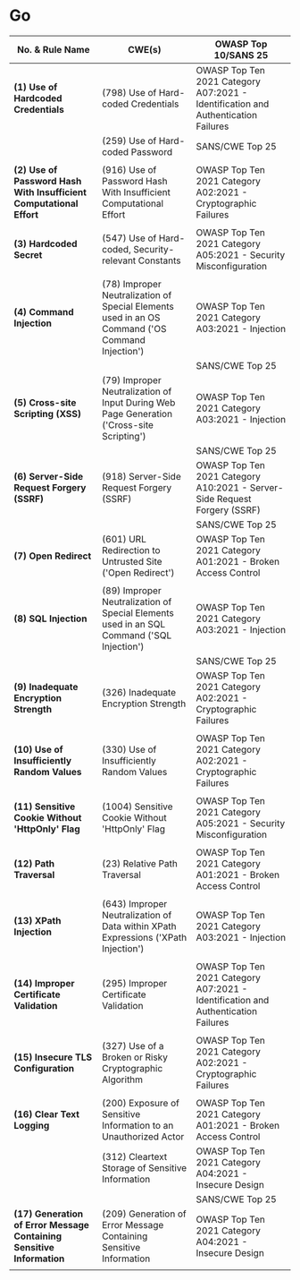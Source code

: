 # Go

| No. & Rule Name                                                       | CWE(s)                                                                                          | OWASP Top 10/SANS 25                                                              |
| --------------------------------------------------------------------- | ----------------------------------------------------------------------------------------------- | --------------------------------------------------------------------------------- |
| **(1) Use of Hardcoded Credentials**                                  | (798) Use of Hard-coded Credentials                                                             | OWASP Top Ten 2021 Category A07:2021 - Identification and Authentication Failures |
|                                                                       | (259) Use of Hard-coded Password                                                                | SANS/CWE Top 25                                                                   |
|                                                                       |                                                                                                 |                                                                                   |
| **(2) Use of Password Hash With Insufficient Computational Effort**   | (916) Use of Password Hash With Insufficient Computational Effort                               | OWASP Top Ten 2021 Category A02:2021 - Cryptographic Failures                     |
|                                                                       |                                                                                                 |                                                                                   |
| **(3) Hardcoded Secret**                                              | (547) Use of Hard-coded, Security-relevant Constants                                            | OWASP Top Ten 2021 Category A05:2021 - Security Misconfiguration                  |
|                                                                       |                                                                                                 |                                                                                   |
| **(4) Command Injection**                                             | (78) Improper Neutralization of Special Elements used in an OS Command ('OS Command Injection') | OWASP Top Ten 2021 Category A03:2021 - Injection                                  |
|                                                                       |                                                                                                 | SANS/CWE Top 25                                                                   |
| **(5) Cross-site Scripting (XSS)**                                    | (79) Improper Neutralization of Input During Web Page Generation ('Cross-site Scripting')       | OWASP Top Ten 2021 Category A03:2021 - Injection                                  |
|                                                                       |                                                                                                 | SANS/CWE Top 25                                                                   |
| **(6) Server-Side Request Forgery (SSRF)**                            | (918) Server-Side Request Forgery (SSRF)                                                        | OWASP Top Ten 2021 Category A10:2021 - Server-Side Request Forgery (SSRF)         |
|                                                                       |                                                                                                 | SANS/CWE Top 25                                                                   |
| **(7) Open Redirect**                                                 | (601) URL Redirection to Untrusted Site ('Open Redirect')                                       | OWASP Top Ten 2021 Category A01:2021 - Broken Access Control                      |
|                                                                       |                                                                                                 |                                                                                   |
| **(8) SQL Injection**                                                 | (89) Improper Neutralization of Special Elements used in an SQL Command ('SQL Injection')       | OWASP Top Ten 2021 Category A03:2021 - Injection                                  |
|                                                                       |                                                                                                 | SANS/CWE Top 25                                                                   |
| **(9) Inadequate Encryption Strength**                                | (326) Inadequate Encryption Strength                                                            | OWASP Top Ten 2021 Category A02:2021 - Cryptographic Failures                     |
|                                                                       |                                                                                                 |                                                                                   |
| **(10) Use of Insufficiently Random Values**                          | (330) Use of Insufficiently Random Values                                                       | OWASP Top Ten 2021 Category A02:2021 - Cryptographic Failures                     |
|                                                                       |                                                                                                 |                                                                                   |
| **(11) Sensitive Cookie Without 'HttpOnly' Flag**                     | (1004) Sensitive Cookie Without 'HttpOnly' Flag                                                 | OWASP Top Ten 2021 Category A05:2021 - Security Misconfiguration                  |
|                                                                       |                                                                                                 |                                                                                   |
| **(12) Path Traversal**                                               | (23) Relative Path Traversal                                                                    | OWASP Top Ten 2021 Category A01:2021 - Broken Access Control                      |
|                                                                       |                                                                                                 |                                                                                   |
| **(13) XPath Injection**                                              | (643) Improper Neutralization of Data within XPath Expressions ('XPath Injection')              | OWASP Top Ten 2021 Category A03:2021 - Injection                                  |
|                                                                       |                                                                                                 |                                                                                   |
| **(14) Improper Certificate Validation**                              | (295) Improper Certificate Validation                                                           | OWASP Top Ten 2021 Category A07:2021 - Identification and Authentication Failures |
|                                                                       |                                                                                                 |                                                                                   |
| **(15) Insecure TLS Configuration**                                   | (327) Use of a Broken or Risky Cryptographic Algorithm                                          | OWASP Top Ten 2021 Category A02:2021 - Cryptographic Failures                     |
|                                                                       |                                                                                                 |                                                                                   |
| **(16) Clear Text Logging**                                           | (200) Exposure of Sensitive Information to an Unauthorized Actor                                | OWASP Top Ten 2021 Category A01:2021 - Broken Access Control                      |
|                                                                       | (312) Cleartext Storage of Sensitive Information                                                | OWASP Top Ten 2021 Category A04:2021 - Insecure Design                            |
|                                                                       |                                                                                                 | SANS/CWE Top 25                                                                   |
| **(17) Generation of Error Message Containing Sensitive Information** | (209) Generation of Error Message Containing Sensitive Information                              | OWASP Top Ten 2021 Category A04:2021 - Insecure Design                            |
|                                                                       |                                                                                                 |                                                                                   |

